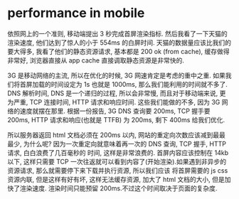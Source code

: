 # performance in mobile

依照网上的一个准则, 移动端提出 3 秒完成首屏渲染指标. 然后我看了一下天猫的渲染速度, 他们达到了惊人的小于 554ms 的白屏时间. 天猫的数据量应该比我们的要大得多, 
我看了他们的静态资源请求, 基本都是 200 ok (from cache), 缓存做得非常好, 浏览器直接从 app cache 直接调取静态资源是非常快的.

3G 是移动网络的主流, 所以在优化的时候, 3G 网速肯定是考虑的重中之重. 如果我们将首屏加载的时间设定为 1s 也就是 1000ms, 那么我们能利用的时间就不多了.
DNS 解析时间, DNS 是一个递归的过程, 所以会非常慢, 而且对于移动端来说, 更为严重, TCP 连接时间, HTTP 请求和响应时间. 这些我们能做的不多, 因为 3G 网络的速度就摆在那里.
根据一份报告, 3G DNS 查询要 200ms, TCP 握手要 200ms, HTTP 请求和响应(也就是 TTFB) 为 200ms, 剩下 400ms 给我们优化.

所以服务器返回 html 文档必须在 200ms 以内, 网站的重定向次数应该减到最最最少, 为什么呢? 因为一次重定向就意味着再一次的 DNS 查询, TCP 握手, HTTP 请求, 白白浪费了几百毫秒的
时间, 这样是非常浪费的. 首屏内容应该控制在 14kb 以下, 这样只需要 TCP 一次往返就可以看到内容了(开始渲染).如果遇到非异步的资源请求, 那么就需要停下来下载并执行资源, 所以我们应该
将首屏需要的 js css 资源内联, 但是这样有好有坏, 这样无法缓存资源, 加大了 html 文档的大小, 但是加快了渲染速度.
渲染时间只能预留 200ms.不过这个时间取决于页面的复杂度.